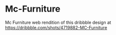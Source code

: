 # Mc-Furniture
Mc Furniture web rendition of this dribbble design at https://dribbble.com/shots/4719882-MC-Furniture
